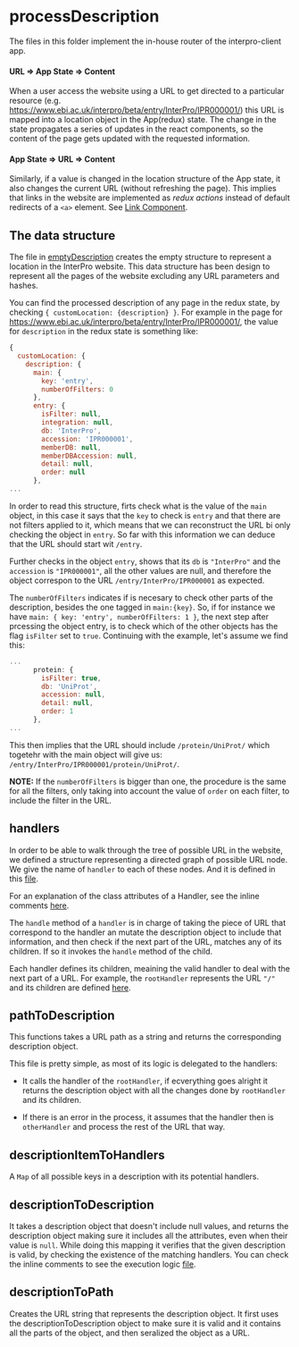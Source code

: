 processDescription
====

The files in this folder implement the in-house router of the interpro-client app.

#### URL => App State => Content
When a user access the website using a URL to get directed to a particular resource (e.g. https://www.ebi.ac.uk/interpro/beta/entry/InterPro/IPR000001/) this URL is mapped into a location object in the App(redux) state. The change in the state propagates a series of updates in the react components, so the content of the page gets updated with the requested information.

#### App State => URL => Content
Similarly, if a value is changed in the location structure of the App state, it also changes the current URL (without refreshing the page). This implies that links in the website are implemented as _redux actions_ instead of default redirects of a `<a>` element. See [Link Component](/src/components/generic/Link/).


The data structure
----

The file in [emptyDescription](emptyDescription/index.js) creates the empty structure to represent a location in the InterPro website. This data structure has been design to represent all the pages of the website excluding any URL parameters and hashes.

You can find the processed description of any page in the redux state, by checking `{ customLocation: {description} }`.
For example in the page for https://www.ebi.ac.uk/interpro/beta/entry/InterPro/IPR000001/, the value for `description` in the redux state is something like:
```javascript
{
  customLocation: {
    description: {
      main: {
        key: 'entry',
        numberOfFilters: 0
      },
      entry: {
        isFilter: null,
        integration: null,
        db: 'InterPro',
        accession: 'IPR000001',
        memberDB: null,
        memberDBAccession: null,
        detail: null,
        order: null
      },
...
```

In order to read this structure, firts check what is the value of the `main` object, in this case it says that the `key` to check is `entry` and that there are not filters applied to it, which means that we can reconstruct the URL bi only checking the object in `entry`. So far with this information we can deduce that the URL should start wit `/entry`.

Further checks in the object `entry`, shows that its `db` is `"InterPro"` and the `accession` is `"IPR000001"`, all the other values are null, and therefore the object correspon to the URL `/entry/InterPro/IPR000001` as expected.

The `numberOfFilters` indicates if is necesary to check other parts of the description, besides the one tagged in `main:{key}`. So, if for instance we have `main: { key: 'entry', numberOfFilters: 1 }`, the next step after prcessing the object entry, is to check which of the other objects has the flag `isFilter` set to `true`. Continuing with the example, let's assume we find this:
```javascript
...
      protein: {
        isFilter: true,
        db: 'UniProt',
        accession: null,
        detail: null,
        order: 1
      },
...
```
This then implies that the URL should include `/protein/UniProt/` which togetehr with the main object will give us: `/entry/InterPro/IPR000001/protein/UniProt/`.

**NOTE:** If the `numberOfFilters` is bigger than one, the procedure is the same for all the filters, only taking into account the value of `order` on each filter, to include the filter in the URL.


handlers
----
In order to be able to walk through the tree of possible URL in the website, we defined a structure representing a directed graph of possible URL node. We give the name of `handler` to each of these nodes. And it is defined in this [file](handlers/index.js). 

For an explanation of the class attributes of a Handler, see the inline comments [here](handlers/index.js#L96).

The `handle` method of a `handler` is in charge of taking the piece of URL that correspond to the handler an mutate the description object to include that information, and then check if the next part of the URL, matches any of its children. If so it invokes the `handle` method of the child.

Each handler defines its children, meaining the valid handler to deal with the next part of a URL. For example, the `rootHandler` represents the URL `"/"` and its children are defined [here](handlers/index.js#L877).


pathToDescription
----
This functions takes a URL path as a string and returns the corresponding description object.

This file is pretty simple, as most of its logic is delegated to the handlers:

* It calls the handler of the `rootHandler`, if ecverything goes alright it returns the description object with all the changes done by `rootHandler` and its children. 

* If there is an error in the process, it assumes that the handler then is `otherHandler` and process the rest of the URL that way.


descriptionItemToHandlers
----

A `Map` of all possible keys in a description with its potential handlers.


descriptionToDescription
----

It takes a description object that doesn't include null values, and returns the description object making sure it includes all the attributes, even when their value is `null`. While doing this mapping it verifies that the given description is valid, by checking the existence of the matching handlers.
You can check the inline comments to see the execution logic [file](descriptionToDescription/index.js). 


descriptionToPath
----
Creates the URL string that represents the description object. It first uses the descriptionToDescription object to make sure it is valid and it contains all the parts of the object, and then seralized the object as a URL.

